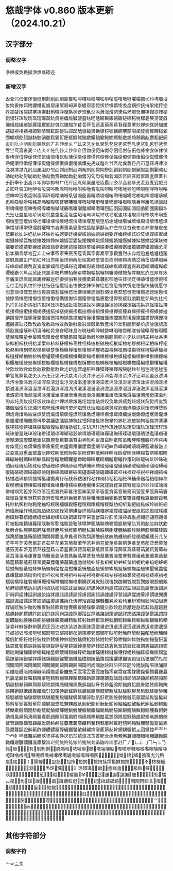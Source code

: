# 悠哉字体 v0.860 版本更新（2024.10.21）

## 汉字部分

### 调整汉字

净唤唳奂换捩涣焕痪碌迩

### 新增汉字

㐁㐎㐷㑌㑑㑩㑳㒓㓟㓤㓥㓦㓾㔉㕜㕷㖊㖡㖭㖿㗎㗏㗑㗒㗰㗳㗾㘄㘗㘚㘥㘭㘰㘵㙟㙡㚢㚬㚻㛄㛅㛢㜷㜺㝹㝿㞎㞗㞘㞞㟂㟖㟤㠣㠾㤅㤞㤥㤭㥏㥠㥮㦮㧀㧏㧒㧡㧥㧬㧯㧸㧾㨃㨄㨗㨘㩋㩒㩗㩟㩧㪗㪺㬤㬹㭴㮣㯊㱔㱮㲲㳠㴩㵲㶁㶈㶉㶟㷍㷛㷧㷫㷻㹎㹢㹧㹭㹴㺀㺢㺭㻋㻐㻪㻽㼆㼈㼎㽘㾓㾦㿔㿭㿺䀇䀉䀦䀴䁅䁥䁪䂻䃚䃟䃮䃰䄷䄻䆀䇭䇲䇽䈅䉬䉲䋎䌈䌥䍁䍉䍡䎬䎱䏙䏚䏿䐋䐛䑽䒕䒤䒷䒿䓂䓕䓝䓞䓣䓪䓮䕅䕒䕷䖢䖬䖮䖳䗁䗩䗻䘆䘕䘼䙆䙌䙡䜺䝋䝼䞍䟡䟴䡵䢂䣅䣓䤌䤼䥇䥑䥕䥛䥺䦂䦅䦉䦛䦟䦶䦷䧑䨒䩄䩬䩺䪴䪸䫌䫏䬣䬰䭔䭲䮄䯄䯋䯼䰀䰳䰾䱗䱚䱛䱵䱷䱻䱽䲁䲅䲗䲘䲝䲣䲳䳍䴈䴉䴚䴥䵚䶕䶗䶶䶷䶸䶹䶺䶻䶼䶽䶾䶿丆丠丣丵乆乊乣乤乥乧乨乫乬乭乮乯乲乴乵乶乷乹乺乻乼乽亐亗亪亯亱亴亽亾仌仒仛仢仦仧仯仹仺仾伆伇伌伡伮伱伵佀佄佊佦佨佭佱侌侎侓侙侟侤侱侸侼俆俕俢俧俻俼倄倊倝倲倸倽倿偄偒偔偙偧偱偹偼傄傆傊傗傟傠傡傤傫傹僀僃僒僜僢僫僷僺儏儙儝儣儧儨儬儯儶儾兂兏兓兘兦兯兲兺兾兿冄冎冚冟冧冺冿凁凂凕凙凚凣凥凨凲凷刅刏刟刢刣刦刯刴刼刾剈剓剘剙剠剨剶剹剾劅劆劎劏劕劚劥劧劰劶劷劸劽勄勆勎勏勜勡勥勨勪勬勭勮勶勽匃匄匌匓匔匘匛匞匥匧匨匩匫匬匲匶卄卐卙卛卝卥卨卪卭卶卾厀厁厃厇厈厐厑厛厡厪厯厱厵厸厺厼厽叄叅叏叐叒叓叜叞叧叾叿吀吂吅吔吚吢吺呄呌呚呝呞呩呭呮呹咃咅咓咗咞咟咵哊哋哛哣哰哴哵哶哹哾唂唍唓唕唘唙唜唞唟唡唥唨唩唺唽啂啔啘啙啚啛啨啩啯啱啲啳啹啺喅喐喖喗喛喠喯喴喸喺喼嗁嗗嗘嗠嗭嗮嗰嗱嗴嗸嗻嘃嘅嘊嘋嘑嘙嘢嘥嘦嘫嘼噃噄噑噒噕噖噟噡噧噵噽嚉嚋嚑嚒嚖嚛嚟嚡嚤嚰嚸嚹嚺嚻嚿囄囇囏囐囒囕囖囙囜囦囩囬囸囻囼圅圎圑圗圝圤圥圱圵圶圼圽圿坃坄坈坓坔坕坖坘坣坧坮坸坹坺坾垁垇垊垐垑垖垷垻埄埅埉埊埍埑埛埨埾堏堒堓堗堘堚堟堢堦堫塂塃塇塐塖塜塟塠塦塪塮塳塷塸墄墌墖墛墢墤墧墭墰墴墵墶墷壀壄壋壡壦壪壭壵夀夁夈夑夓夝夞夡夣夦夨夰夳夵夶夻夿奃奌奍奒奙奞奤奦奯奺妉妌妑妔妕妚妜妰妷妸妿姂姄姕姟姢姯姰娂娋娎娐娒娔娝娡娢娤娦娨娪娫娬娰娺娻娽娿婅婋婎婏婔婙婡婨婮婯婱婲婹媀媁媅媇媈媉媍媑媘媙媡媣媤媨媫嫃嫅嫎嫏嫑嫓嫤嫧嫯嫲嫼嫾嬄嬆嬊嬍嬎嬑嬒嬕嬘嬜嬟嬩嬫嬱嬳嬵嬹嬺嬻孂孄孆孉孊孏孞孠孡孧孭孴孹宆宐宑宔宩宯宱宲宷宺宻宼寈寏寕寗寚寜寭寴寷尀尗尛尡尦尮尯尲尵尶屒屗屚屫屲屵屷屸屽岀岃岄岅岇岎岲岴岹峀峍峑峕峜峝峢峫峲峳峼峾崅崈崉崊崓崜崪崯崻嵄嵈嵍嵏嵔嵗嵟嵠嵤嵦嵮嵵嵸嵻嶃嶎嶏嶑嶖嶘嶛嶣嶥嶫嶳嶶嶻嶾嶿巁巄巈巊巎巙巚巜巪巬巭巶巺巼帇帉帍帓帞帪帬帲帵帹帺帿幆幈幐幑幒幚幥幱庅庎庒庘庝庡庩庯庺庻庽廀廍廤廫廭廵弙弫弬弲弿彂彍彚彛彞彠彨彮彵彺徍徎徔徚徝徣徰徱徺忂忈忊忎忚忛忟忦忬忲忶忹怇怈怟怣怰怶怸怽怾恈恎恏恑恖恗恜恱恴恾悂悏悑悓悘悙悡悥悮惂惐惒惖惗惥惪惽愂愇愌愗愢愥愪愱愳愵愸愹慃慐慗慜慩慸慻慽慿憁憄憅憆憈憏憜憞憠憣憦憻憽懀懄懎懏懓懗懙懚懛懜懡懢懬懯懳戂戅戜戨戱戵戹戼扄扏扗扝扟扵扸抋抍抐抝抣抧抲抷抺拀拁拞拪挄挅挆挒挗挜挮挰挱挷捒捓捛捝捠捤捦捪捳捹捾捿掆掋掓掕掚掦掶掹掿揁揢揦揻揼揾搃搄搇搈搑搙搝搱搲搸搻搼摉摌摕摖摗摢摣摤摪摱摼摾撀撁撆撍撎撔撛撡撧撨撪撯撴撶擆擈擑擓擜擝擟擪擮擵擹攂攈攊攋攑攚攟攧攨攰攱攺攼敀敂敋敐敒敚敟敠敡敭敮敱敽敾斆斍斏斘斚斣斦斱斴斺斾旀旇旈旊旑旕旘旜旤旪旫旾昁昖昗昘昚昛昩昷昸晀晆晍晘晠晵晽晿暏暓暚暛暜暞暣暥暬暳曂曃曅曍曎曐曑曓曔曕曗曟曡曢曥曧曪曯朂朆朇朌朑朚朜朤朥朩朰朲杊杒杘杛杫枀枂枈枊枏枖枤枬枱枼枽枾枿柇柕柡柨栆栍栕栙栛栣栤栧栶栿桇桖桘桚桞桪桬桰桳梈梕梞梷梸棛棢棾棿椂椉椖椘椞椧椩椫椬椮椱椺椾楃楇楍楐楧榋榌榏榝榟榢榸槅槈槒槕槡槰槺樃樎樐樜樤樬樭樷橂橃橊橌橓橗橜橣橬橮橰橴橵橷橻橽檂檆檈檊檏檘檙檧檰檱檲檵檼檾檿櫀櫄櫈櫉櫊櫎櫒櫕櫖櫗櫘櫣櫦櫩櫭櫴櫵櫶櫷櫾櫿欁欆欇欌欍欎欔欕欜欦欩欪欫欮欰歀歄歏歒歗歚歝歨歫歮歰歱歽殅殐殜殝殨殬殸殹毑毜毝毥毩毭毴毶毺氒氜氞氭氱氹氼汄汅汑汓汖汘汣汬汮汵汷汼汿沑沞沠沯沵泈泋泎泘泟泤泦泴泿洂洅洆洔洕洜洡浌浖浝浫浱浳涏涚涥涭涰涱涶涹淁淃淧淾淿渁渂渄渆渏渒渘渪渷湐湙湪湬湭湰湵湺湻湼湽溄溊溋溑溕溨溩溬溭溸滛滣滰滳滺漄漗漛漝漨漽潂潄潈潉潊潌潥潱潹澃澊澏澙澝澷澻濅濐濓濖濗濙濥濪濸濽瀂瀃瀈瀐瀒瀓瀥瀭瀮瀶瀽灍灐灓灙灜灲灳灷灹灻炇炈炋炍炏炐炛炞炠炢炥炦炧炨炪炲炶炿烄烉烌烐烕烖烣烥烪烮烲烵烾焁焅焑焒焝焤焧焩焪焬焭焳焴焵焷焸焹焻焽焾煀煈煏煗煛煫煭煯煱煵煶煷煼煾煿熃熋熌熍熎熑熓熣熦熫熭熴熶熷燌燍燑燝燞燣燩燪燫燯燳燶燷燺爄爈爉爋爎爏爑爒爖爗爘爜爠爡爤爥爮爯爳牃牅牎牐牑牔牨牫牭牱犃犔犙犜犫犳犻犼狏狓狕狥狧狵猂猆猉猍猐猔猚猠獆獇獈獋獓獔獕獖獜獤獹玌玍玏玐玣玧玪珁珄珟珬珯珳珻琂琑琒琕琗琘琙琜琞琧琷琸琻琽琾瑈瑉瑌瑘瑡瑥瑴瑸瑺瑻璂璄璌璍璏璑璓璖璛璝璤璳璴璼瓄瓆瓇瓌瓍瓎瓐瓑瓓瓪瓭瓳瓹瓼甆甉甊甛甧甶畁畂畃畓畕畗畘畞畡畨畮畻畼疅疈疛疜疞疦疨疩痜痥瘄瘎瘒瘬瘮瘶瘷瘹癄癅癊癏癑癛癝癦癳癷皅皌皍皔皗皘皟皢皣皩皬皳皼盀盁盇盋盕盙盠盢盫盶盽盿眀眂眆眎眏眔眖眘眜眡眪眫眮眰眿睂睈睉睓睗睝睤睰睱睳睴睵睶睷睸睻瞆瞊瞐瞓瞖瞦瞮瞯瞸瞾矀矁矃矅矆矈矋矑矒矖矝矡矵砇砈砊砋砛砞砤砶砽硂硄硆硋硓硘硛硟硡硣硦硧硳硵硶硸硽碂碋碐碒碦碮碷碽碿磀磂磇磒磓磖磗磘磫磮磰磱磵磶磸礃礆礈礊礋礍礏礕礖礘礚礟礠礢礲礳礶礷祍祙祦祬祮祱祵祶祻禃禆禇禉禌禑禙禞禟禣禥禯禵禼秄秐秓秗秙秛秢秥秨秱秲秳秴秵秹秼秿稁稇稏稖稝稡稤稥稧稩稪稬稴稵稶稺穁穒穓穕穞穤穥穦穯穲穳穼窚窛窡窤窧窽竂竉竐竔竗竛竩竬竱竲竳竵竼竾笌笍笖笗笜笟笡笩笷笿筂筃筗筙筞筟筨筪筫筽箁箃箉箣箥箮箰箲箳箶箺箻箽箿篂篃篈篍篐篒篬篵篺簄簈簘簚簛簤簮簯簲簴簵簺籂籄籆籋籎籒籕籝籢籨籱籶籷粆粇粎粓粙粚粩粬粰粸糃糆糏糓糚糛糡糣糤糥糩糭糳糼糿紤紥紦紪紭紴紷絉絍絗絠絤絥絬絴絸絾綂綇綊綐綕綘綤綥綨緃緈緍緐緓緢緥緭緵緸緼緽緾緿縀縂縆縇縘縙繎繏繛繤繥繬繱纄纅纝纞绬缷罀罁罆罉罖罙罯羀羄羏羘羙羪羫羴翄翓翖翝翤翧翶耉耓耚耝耣耫耭耯耲聀聁聄聅聉聎聓聕聗聙聛聣聥聫聭聮聺聼肁肈肍肎肑肔肗肨肰肳肶肹肻胋胒胓胟胢胮胷胿脃脄脋脌脗脜脠脦脨脪脮脴脷脻脼腀腂腅腉腗腝腣腪腬腵膎膐膒膔膖膡膭膯膶臋臎臔臫臯臰臱臵臶舏舓舚舤舦舧艁艃艈艊艌艍艔艥艧艻芁芆芇芉芌芕芖苐苚苝苩苮苸苼苿茊茐茒茟茡茮茾荝荰荱荲荹莀莂莄莑莡莬莭莻莾菒菚菦菭萀萂萅萈萔萖萙萞萟萡萮萾葁葓葕葘葪葲葻葿蒀蒃蒊蒒蒕蒖蒣蒥蒳蒵蒷蓃蓈蓕蓘蓞蓡蓤蓭蓵蓸蔁蔄蔅蔐蔢蔳蔶蔿蕂蕌蕐蕜蕟蕳薒薥薲薻藌藔藖藛藧藮藳藵藼蘃蘈蘍蘎蘏蘔蘕蘝蘨蘫蘷蘽虂虄虅虉虊虘虝虠虦虲虶蚃蚈蚏蚒蚛蚟蚠蚦蚭蚮蛒蛠蛡蛥蛧蛿蜏蜔蜖蜝蜫蜯蜶蜹蜽蝄蝅蝊螀螆螊螌螎螕螡螥螦螩蟍蟕蟚蟩蟰蟱蟸蟽蠄蠒蠘蠚蠞蠭蠴蠺衇衉衏衐衑衜衦衳衸衺衻袇袊袏袐袔袝袣袥袦袩袳袻裇裠裦裩裪裭裿褀褃褈褍褏褠褤褨褺褿襈襊襎襔襥襧襨襰襵襸襽覄覌覍覎覑覒覙覠覥覨覫覱覴覵覸覻覼觍觗觪觮觵觹訅訆訉訋訍訙訜訠訤訦訨訩訫訮訯訲訸訽詂詃詉詋詓詚詜詤詥詧詪詯詸詽詾誀誈誎誔誗誛誜誝誟誢誩誯誱誳誴誵諁諊諎諣諥諩諪諬諹諽謃謉謩謲謴謸謿譍譡譢譤譮譳譵譼讇讉讍讏讑讗讛讬诪谉谸豀豄豑豒豓豘豙豛豞豠豣豧豴豾豿貃貇貈貋貖貦貱賆賉賋賐賔賘賩賯賲賶賷賿贁贃贌贑贘贚贠赥赺赼赾赿趂趃趆趇趈趗趘趚趝趞趢趤趩趰趻趽跀跉跊跒跔跥跭踁踋踎踨踭踲踷踻蹃蹆蹏蹘蹨蹫蹮蹱蹵蹷蹹躀躃躛躢躧躭躴躷躸躹躼躿軁軃軄軇軐軕軖軙軚軪軭軰軳輄輏輡輢輧輨輰輱輺輼輽轁轥辝辠辡辢辥辪辬辳辸迀迃迏迧迬迲逇逘逥逨逩逪逫逰逳逺遀遈遌遚遟遤遦遪遬遱邎邒邖邚邜邤邩邫邭邷邼郀郂郆郉郌郍郒郮鄊鄓鄥鄼酑酜酧酫酭酻酼醈醔醕醘醦醩醻醿釠釯釲釾鈋鈓鈘鈛鈝鈟鈠鈡鈢鈪鈫鈯鈵鈻鉁鉘鉜鉝鉟鉩鉪鉫鉮鉳鉵銁銄銏銐銒銞銯銰銸銺銽銾鋔鋖鋚鋛鋜鋢鋫鋬鋴鋵鋽錃錅錊錗錜錰錱錷錽錿鍂鍅鍓鍝鍟鍢鍦鍨鍯鍲鍴鍸鍽鍿鎁鎅鎆鎐鎓鎜鎠鎫鎶鎻鎼鎽鎾鏅鏉鏋鏓鏛鏠鏩鏪鏫鏭鏯鏰鏲鏳鏴鐁鐂鐅鐈鐛鐜鐞鐟鐢鐣鐤鐥鐭鐯鑂鑃鑍鑎鑖鑘鑙鑜鑟鑡鑦鑧鑬鑺鑻钄钑铇铔铦锠镾閁閄閅閕閗閚閝閪閯閳閸闁闂闄闎闏闗闙闝闦闧闬阓阛阥阦阧阩阫阷阸阾陒陖陗陙陚陠陮陹陻陿隁隌隖隟隦隫隭隵雐雤雦雧雬雭雮雴雼霃霌霕霗霚霛霡霱霴霷霼靀靅靊靌靐靔靝靟靧靯靵鞇鞉鞌鞓鞛鞟鞩鞰鞸鞼韀韊韒韚韠韢韤韯韷韼頉頋頕頙頟頢頪頮頱頶頺頿顀顂顡顨顭顮颒颕颣颴颵颹飅飊飍飖飝飤飦飬飵飷飸飻飿餁餄餆餋餎餏餙餢餣餦餴餶餸餹饄饏饚饝饤饾馂馎馚馛馟馠馢馤馩馪馶馷馸馾駀駊駚駠駦駨駫駯駳駵騀騌騐騗騘騟騡騦騯騳騻騼驇驋驑驜驝驡驣骔骩骪骬骮骲骽髈髉髗髚髛髝髤髨髰髵髸髿鬀鬇鬉鬔鬛鬡鬦鬬鬰鬸鬹魀魐魓魗魜魝魢魩魪魭魮魸魿鮉鮋鮌鮍鮔鮘鮙鮜鮣鮩鮰鮳鮷鮺鮼鯂鯅鯋鯌鯍鯐鯩鯭鯶鯹鯻鯼鯾鰁鰂鰃鰏鰑鰞鰟鰦鰸鱂鱃鱑鱡鱤鱬鱯鱻鲄鲓鳨鳮鳯鳸鳾鴁鴊鴌鴍鴏鴓鴖鴚鴜鴡鴤鴧鴴鴵鴹鴺鴼鵉鵍鵎鵕鵥鵦鵭鵮鶃鶎鶑鶕鶮鶰鷔鷪鷱鷼鸈鸎鸖鸘鸴鹓鹶鹷麄麏麐麘麢麣麫麱麲麳黁黅黆黊黋黗黣黬黱黸鼄鼅鼌鼑鼔鼝鼟鼦鼧鼼鼿齚齳齼齽龎龏龓龖龞龡龣龥龦龧龨龩龪龫龬龭龮龯龰龱龲龳龵龶龷龸龹龺龻龿鿀鿁鿂鿃鿄鿅鿆鿇鿈鿉鿊鿋鿌鿑鿒鿓鿕鿖鿗鿘鿙鿚鿛鿜鿝鿞鿟鿠鿡鿢鿣鿤鿥鿦鿧鿨鿩鿪鿮鿯鿰鿱鿲鿳鿴鿵鿶鿷鿸鿹鿺鿻鿼鿽鿾鿿𧺯𠂆𠂇𠂒𠃊𠃋𠃌𠃍𠃑𠄌𠄎𠇔𠉂𠊎𠊟𠋆𠍐𠕆𠕇𠚤𠜎𠜱𠝹𠢕𠧚𠱁𠱓𠱸𠲎𠲖𠳏𠳕𠳼𠴕𠵝𠵱𠵼𠵿𠶧𠸁𠸎𠸏𠹶𠹷𠺖𠺘𠺝𠺢𠻗𠻘𠻹𠻺𠼭𠼮𠽌𠾐𠾖𠾴𠾼𠿪𡀔𡁜𡁯𡁵𡁶𡁻𡂿𡃁𡃉𡃶𡅅𡇙𡌴𡍌𡍷𡏋𡑍𡒄𡚦𡛟𡛰𡝗𡟓𡟚𡠍𡥼𡩋𡯁𡯂𡰪𡲢𡶦𡷫𡸃𡺎𡽗𡿨𢀖𢁉𢃇𢒉𢓜𢙐𢞵𢡱𢪏𢪱𢫏𢫕𢫬𢭃𢯊𢱉𢱋𢱑𢱕𢱢𢳂𢴈𢵌𢵧𢺳𢽾𣁴𣈶𣋉𣍐𣎴𣏢𣐿𣘗𣚺𣨼𣪕𣬂𣬠𣬶𣭲𣱝𣱼𣲷𣴓𣵦𣸤𤆢𤆬𤆵𤌙𤓓𤘅𤝽𤞶𤟯𤣩𤧟𤨁𤪌𤭢𤯥𤰉𤰚𤱙𤶸𤷪𤺧𤻊𥁐𥁢𥄨𥄫𥅈𥅻𥅾𥆧𥇢𥉳𥍉𥕍𥖄𥗽𥘌𥤮𥥷𥧑𥬞𥬠𥬯𥮜𥮾𥯨𥰔𥴊𥷑𥹉𥻵𥿝𦈖𦈠𦉘𦉫𦌊𦍋𦎓𦏴𦕓𦗒𦛨𦞦𦟌𦠿𦢊𦤀𦧲𦧺𦨩𦨭𦪽𦭌𦰏𦶟𦻘𧃽𧊅𧎥𧒽𧘇𧝁𧟄𧟰𧢲𧦧𧨾𧨿𧫴𧮪𧴪𧿁𨃅𨃩𨃰𨅝𨈇𨋢𨑨𨓈𨓜𨖕𨚗𨞪𨥈𨦡𨧀𨨏𨭆𨭎𨰾𨱍𨱎𨱓𨳊𨳍𨳒𨶙𨸏𨺓𨻧𩉜𩑝𩒺𩓥𩚟𩚨𩛃𩝑𩞰𩠌𩠍𩠐𩨂𩮜𩰘𩶘𩻸𩽼𩾇𪀋𪁏𪉈𪎊𪜶𪞝𪠳𪠸𪠽𪢮𪣝𪥰𪨇𪨊𪨗𪭢𪮋𪱷𪲔𪷽𪻐𪽇𪾔𪾦𪿖𫂈𫃑𫄛𫄟𫄤𫄥𫄫𫈰𫉁𫊻𫋌𫌨𫍟𫍢𫍻𫎫𫐑𫐖𫐘𫓩𫔇𫖃𫖒𫖔𫖘𫖹𫗠𫗦𫗩𫗫𫗮𫗰𫘤𫘥𫘭𫚈𫚉𫚒𫚔𫚥𫛚𫛞𫛣𫛩𫛳𫛶𫛸𫜨𫜬𫜷𫜹𫝺𫢒𫣊𫧯𫩛𫪁𫪘𫫦𫫾𫭪𫮅𫰂𫰡𫰰𫲦𫵘𫵼𫼝𬂁𬃀𬃘𬄩𬆮𬇘𬇞𬊶𬎆𬑗𬖋𬖑𬖞𬘜𬘝𬘢𬘵𬙆𬠅𬢊𬣀𬤰𬧀𬪍𬬫𬬲𬬺𬭣𬭲𬭴𬮤𬮴𬱦𬲱𬲽𬳇𬴐𬶧𬸅𬸈𬸩𬸱𭄛𭎂𭕄𭕆𭘓𭚦𭣇𭣧𭤰𭪆𭱊𭴊𭹜𮀔𮆏𮉡𮉢𮉤𮉧𮉨𮉪𮉫𮉬𮉯𮐚𮐨𮔂𮔅𮔊𮖁𮖱𮙊𮙋𮝴𮝵𮝸𮝹𮝺𮠞𮣲𮣳𮣴𮣵𮣶𮣷𮤲𮧴𮨻𮩛𮩝𮩞𮪥𮫂𮬜𮬝𮬞𮬟𮬠𮬡𮬢𮬣𮬤𮭥𮭦𮭨𮭪𮭰𮮇𮯙𮱻𰃷𰇣𰋀𰌀𰌂𰞇𰟘𰡘𰤕𰧉𰪿𰯼𰰨𰱱𰱲𰵝𰵞𰵧𰵴𰵼𰶊𰷠𰷥𰽗𰽚𰽴𰽽𰾠𰾫𱂐𱂨𱂩𱂱𱃪𱃱𱃺𱅈𱅋𱅛𱇣𱇱𱉔𱉵𱊃𱊈𱌮𱎼𱏿𱖎𱖒𱫉𱮒𱮜𱴟𱴱𱸇𱹍𲀃𲂎𲈗𲋤𲍛𲍭𲍿

## 其他字符部分

### 调整字符

〦〧〨〩
